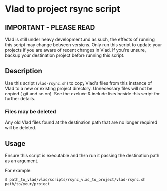 # Vlad to project rsync script


## IMPORTANT - PLEASE READ

Vlad is still under heavy development and as such, the effects of running this script may change between versions. Only run this script to update your projects if you are aware of recent changes in Vlad. If you're unsure, backup your destination project before running this script.

## Description

Use this script (````vlad-rsync.sh````) to copy Vlad's files from this instance of Vlad to a new or existing project directory.
Unnecessary files will not be copied (.git and so on). See the exclude & include lists beside this script for further details.

### Files may be deleted
Any old Vlad files found at the destination path that are no longer required will be deleted.

## Usage

Ensure this script is executable and then run it passing the destination path as an argument.

For example:

```
$ path_to_vlad/vlad/scripts/rsync_vlad_to_project/vlad-rsync.sh path/to/your/project

```
